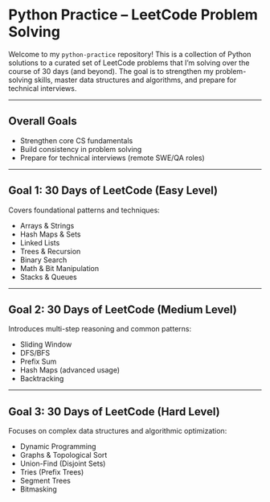 # Python Practice – LeetCode Problem Solving

Welcome to my `python-practice` repository! This is a collection of Python solutions to a curated set of LeetCode problems that I’m solving over the course of 30 days (and beyond). The goal is to strengthen my problem-solving skills, master data structures and algorithms, and prepare for technical interviews.

---

## Overall Goals
- Strengthen core CS fundamentals
- Build consistency in problem solving
- Prepare for technical interviews (remote SWE/QA roles)

---

## Goal 1: 30 Days of LeetCode (Easy Level)
Covers foundational patterns and techniques:
- Arrays & Strings  
- Hash Maps & Sets  
- Linked Lists  
- Trees & Recursion  
- Binary Search  
- Math & Bit Manipulation  
- Stacks & Queues  

---

## Goal 2: 30 Days of LeetCode (Medium Level)
Introduces multi-step reasoning and common patterns:
- Sliding Window  
- DFS/BFS  
- Prefix Sum  
- Hash Maps (advanced usage)  
- Backtracking  

---

## Goal 3: 30 Days of LeetCode (Hard Level)
Focuses on complex data structures and algorithmic optimization:
- Dynamic Programming  
- Graphs & Topological Sort  
- Union-Find (Disjoint Sets)  
- Tries (Prefix Trees)  
- Segment Trees  
- Bitmasking  
